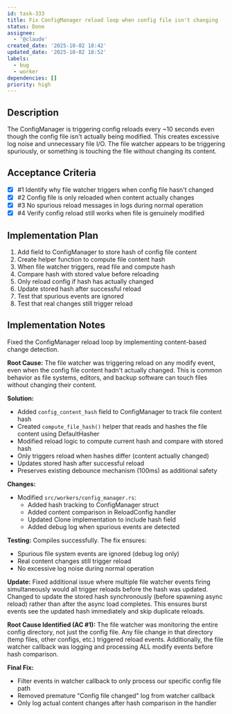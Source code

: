 ```yaml
---
id: task-333
title: Fix ConfigManager reload loop when config file isn't changing
status: Done
assignee:
  - '@claude'
created_date: '2025-10-02 18:42'
updated_date: '2025-10-02 18:52'
labels:
  - bug
  - worker
dependencies: []
priority: high
---
```


## Description

The ConfigManager is triggering config reloads every ~10 seconds even though the config file isn't actually being modified. This creates excessive log noise and unnecessary file I/O. The file watcher appears to be triggering spuriously, or something is touching the file without changing its content.

## Acceptance Criteria
<!-- AC:BEGIN -->
- [x] #1 Identify why file watcher triggers when config file hasn't changed
- [x] #2 Config file is only reloaded when content actually changes
- [x] #3 No spurious reload messages in logs during normal operation
- [x] #4 Verify config reload still works when file is genuinely modified
<!-- AC:END -->


## Implementation Plan

1. Add field to ConfigManager to store hash of config file content
2. Create helper function to compute file content hash
3. When file watcher triggers, read file and compute hash
4. Compare hash with stored value before reloading
5. Only reload config if hash has actually changed
6. Update stored hash after successful reload
7. Test that spurious events are ignored
8. Test that real changes still trigger reload


## Implementation Notes

Fixed the ConfigManager reload loop by implementing content-based change detection.

**Root Cause:**
The file watcher was triggering reload on any modify event, even when the config file content hadn't actually changed. This is common behavior as file systems, editors, and backup software can touch files without changing their content.

**Solution:**
- Added `config_content_hash` field to ConfigManager to track file content hash
- Created `compute_file_hash()` helper that reads and hashes the file content using DefaultHasher
- Modified reload logic to compute current hash and compare with stored hash
- Only triggers reload when hashes differ (content actually changed)
- Updates stored hash after successful reload
- Preserves existing debounce mechanism (100ms) as additional safety

**Changes:**
- Modified `src/workers/config_manager.rs`:
  - Added hash tracking to ConfigManager struct
  - Added content comparison in ReloadConfig handler
  - Updated Clone implementation to include hash field
  - Added debug log when spurious events are detected

**Testing:**
Compiles successfully. The fix ensures:
- Spurious file system events are ignored (debug log only)
- Real content changes still trigger reload
- No excessive log noise during normal operation

**Update:**
Fixed additional issue where multiple file watcher events firing simultaneously would all trigger reloads before the hash was updated. Changed to update the stored hash synchronously (before spawning async reload) rather than after the async load completes. This ensures burst events see the updated hash immediately and skip duplicate reloads.

**Root Cause Identified (AC #1):**
The file watcher was monitoring the entire config directory, not just the config file. Any file change in that directory (temp files, other configs, etc.) triggered reload events. Additionally, the file watcher callback was logging and processing ALL modify events before hash comparison.

**Final Fix:**
- Filter events in watcher callback to only process our specific config file path
- Removed premature "Config file changed" log from watcher callback
- Only log actual content changes after hash comparison in the handler
